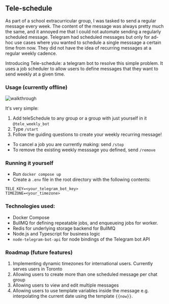 ## Tele-schedule

As part of a school extracurricular group, I was tasked to send a regular message every week. The content of the message was always
pretty much the same, and it annoyed me that I could not automate sending a regularly scheduled message. Telegram had scheduled messages
but only for ad-hoc use cases where you wanted to schedule a single messsage a certain time from now. They did not have the idea
of recurring messages at a regular weekly cadence.

Introducing Tele-schedule: a telegram bot to resolve this simple problem. It uses a job scheduler to allow users to define messages
that they want to send weekly at a given time.

### Usage (currently offline)
![walkthrough](images/1205.gif)

It's very simple:
1. Add teleSchedule to any group or a group with just yourself in it `@tele_weekly_bot`
1. Type `/start`
1. Follow the guiding questions to create your weekly recurring message!

- To cancel a job you are currently making: send `/stop`
- To remove the existing weekly messsage you defined, send `/remove`

### Running it yourself
- Run `docker compose up`
- Create a `.env` file in the root directory with the following contents:

```
TELE_KEY=<your_telegram_bot_key>
TIMEZONE=<your_timezone>
```

### Technologies used:
- Docker Compose
- BullMQ for defining repeatable jobs, and enqueueing jobs for worker.
- Redis for underlying storage backend for BullMQ
- Node.js and Typescript for business logic
- `node-telegram-bot-api` for node bindings of the Telegram bot API

### Roadmap (future features)
1. Implementing dynamic timezones for international users. Currently serves users in Toronto
1. Allowing users to create more than one scheduled message per chat group
1. Allowing users to view and edit multiple messages
1. Allowing users to use template variables inside the message e.g. interpolating the current date using the template `{{now}}`.
